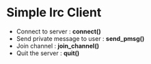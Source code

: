 # Simple Irc Client 

- Connect to server : **connect()**
- Send private message to user : **send_pmsg()**
- Join channel : **join_channel()**
- Quit the server : **quit()**
